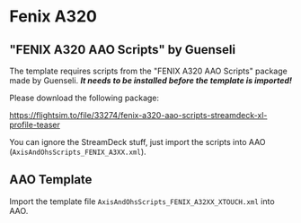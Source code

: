 # Fenix A320

## "FENIX A320 AAO Scripts" by Guenseli

The template requires scripts from the "FENIX A320 AAO Scripts" package made by Guenseli. ***It needs to be installed before the template is imported!***

Please download the following package:

https://flightsim.to/file/33274/fenix-a320-aao-scripts-streamdeck-xl-profile-teaser

You can ignore the StreamDeck stuff, just import the scripts into AAO (`AxisAndOhsScripts_FENIX_A3XX.xml`).

## AAO Template

Import the template file `AxisAndOhsScripts_FENIX_A32XX_XTOUCH.xml` into AAO.
